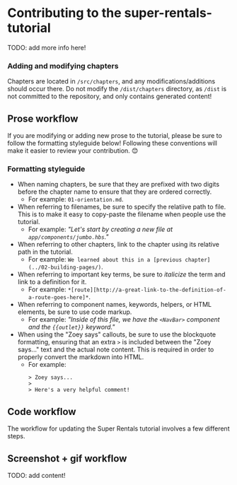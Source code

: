 # Contributing to the super-rentals-tutorial

TODO: add more info here!

### Adding and modifying chapters

Chapters are located in `/src/chapters`, and any modifications/additions should occur there. Do not modify the  `/dist/chapters` directory, as `/dist` is not committed to the repository, and only contains generated content!

## Prose workflow

If you are modifying or adding new prose to the tutorial, please be sure to follow the formatting styleguide below! Following these conventions will make it easier to review your contribution. 😊

### Formatting styleguide

* When naming chapters, be sure that they are prefixed with two digits before the chapter name to ensure that they are ordered correctly.
    * For example: `01-orientation.md`.
* When referring to filenames, be sure to specify the relatiive path to file. This is to make it easy to copy-paste the filename when people use the tutorial.
    * For example: *"Let's start by creating a new file at `app/components/jumbo.hbs`."*
* When referring to other chapters, link to the chapter using its relative path in the tutorial.
    * For example: `We learned about this in a [previous chapter](../02-building-pages/)`.
* When referring to important key terms, be sure to *italicize* the term and link to a definition for it.
    * For example: `*[route][http://a-great-link-to-the-definition-of-a-route-goes-here]*`.
* When referring to component names, keywords, helpers, or HTML elements, be sure to use code markup.
    * For example: *"Inside of this file, we have the `<NavBar>` component and the `{{outlet}}` keyword."*
* When using the "Zoey says" callouts, be sure to use the blockquote formatting, ensuring that an extra `>` is included between the "Zoey says..." text and the actual note content. This is required in order to properly convert the markdown into HTML.
    * For example:
        ```
        > Zoey says...
        >
        > Here's a very helpful comment!
        ```

## Code workflow

The workflow for updating the Super Rentals tutorial involves a few different steps.


## Screenshot + gif workflow

TODO: add content!
